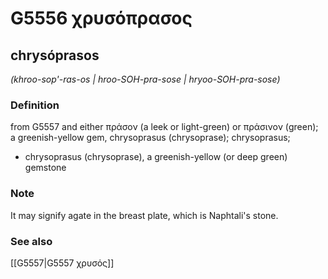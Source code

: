 # G5556 χρυσόπρασος

## chrysóprasos

_(khroo-sop'-ras-os | hroo-SOH-pra-sose | hryoo-SOH-pra-sose)_

### Definition

from G5557 and either πράσον (a leek or light-green) or πράσινον (green); a greenish-yellow gem, chrysoprasus (chrysoprase); chrysoprasus; 

- chrysoprasus (chrysoprase), a greenish-yellow (or deep green) gemstone

### Note

It may signify agate in the breast plate, which is Naphtali's stone.

### See also

[[G5557|G5557 χρυσός]]
